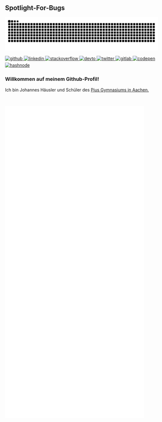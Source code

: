 ## Spotlight-For-Bugs 
<a href="#">
 
 ![GitHub Snake dark](https://github.com/SpotlightForBugs/Spotlightforbugs/blob/output/github-contribution-grid-snake-dark.svg?)

</a>

<a href="https://github.com/Spotlightforbugs" target="_blank">
<img src=https://img.shields.io/badge/github-%2324292e.svg?&style=for-the-badge&logo=github&logoColor=white alt=github style="margin-bottom: 5px;" />
</a>
<a href="https://www.linkedin.com/in/spotlightforbugs-%E2%A0%80-01876b24b" target="_blank">
<img src=https://img.shields.io/badge/linkedin-%231E77B5.svg?&style=for-the-badge&logo=linkedin&logoColor=white alt=linkedin style="margin-bottom: 5px;" />
</a>
<a href="https://stackoverflow.com/users/19249165/spotlightforbugs" target="_blank">
<img src=https://img.shields.io/badge/stackoverflow-%23F28032.svg?&style=for-the-badge&logo=stackoverflow&logoColor=white alt=stackoverflow style="margin-bottom: 5px;" />
</a>
<a href="https://dev.to/spotlightforbugs" target="_blank">
<img src=https://img.shields.io/badge/dev.to-%2308090A.svg?&style=for-the-badge&logo=dev.to&logoColor=white alt=devto style="margin-bottom: 5px;" />
</a>
<a href="https://twitter.com/ro9w3u84r093r9o" target="_blank">
<img src=https://img.shields.io/badge/twitter-%2300acee.svg?&style=for-the-badge&logo=twitter&logoColor=white alt=twitter style="margin-bottom: 5px;" />
</a>
<a href="https://gitlab.com/SpotlightForBugs" target="_blank">
<img src=https://img.shields.io/badge/gitlab-330F63.svg?&style=for-the-badge&logo=gitlab&logoColor=white alt=gitlab style="margin-bottom: 5px;" />
</a>
<a href="https://codepen.io/SpotlightForBugs" target="_blank">
<img src=https://img.shields.io/badge/codepen-%23131417.svg?&style=for-the-badge&logo=codepen&logoColor=white alt=codepen style="margin-bottom: 5px;" />
</a>
<a href="https://hashnode.com/@Spotlightforbugs" target="_blank">
<img src=https://img.shields.io/badge/hashnode-%232962FF.svg?&style=for-the-badge&logo=hashnode&logoColor=white alt=hashnode style="margin-bottom: 5px;" />
</a>  
  



### Willkommen auf meinem Github-Profil!  
Ich bin Johannes Häusler und Schüler des [Pius Gymnasiums in ](https://pius-gymnasium.de/) [Aachen.](https://aachen.de)
  
  

<br/>  




<a href="#">

![Metrics](https://github.com/SpotlightForBugs/Spotlightforbugs/blob/Pro/github-metrics.svg?)

</a>

